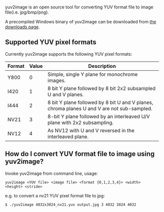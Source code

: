 
yuv2image is an open source tool for converting YUV format file to image file(i.e. jpg/bmp/png).

A precompiled Windows binary of yuv2image can be downloaded from [the downloads page](http://www.xiamiworks.com/downloads/).

## Supported YUV pixel formats

Currently yuv2image supports the following YUV pixel formats:
<table class='smalltext altrows' markdown=1>
<thead>
<tr>
<th >Format
</th>
<th >Value
</th>
<th >Description
</th>
</tr>
</thead>
<tbody >
<tr>
<td>Y800
</td>
<td>0
</td>
<td>Simple, single Y plane for monochrome images.
</td>
</tr>
<tr>
<td>I420
</td>
<td>1
</td>
<td>8 bit Y plane followed by 8 bit 2x2 subsampled U and V planes.
</td>
</tr>
<tr>
<td>I444
</td>
<td>2
</td>
<td>8 bit Y plane followed by 8 bit U and V planes, chroma planes U and V are not sub-sampled.
</td>
</tr>
<tr>
<td>NV21
</td>
<td>3
</td>
<td>8-bit Y plane followed by an interleaved U/V plane with 2x2 subsampling.
</td>
</tr>
<tr>
<td>NV12
</td>
<td>4
</td>
<td>As NV12 with U and V reversed in the interleaved plane.
</td>
</tr>
</tbody>
</table>

## How do I convert YUV format file to image using yuv2image?

Invoke yuv2image from command line, usage:

    yuv2image <YUV file> <image file> <format {0,1,2,3,4}> <width> <height> <stride>
e.g. to convert a nv21 YUV pixel format file to jpg:

    $ ./yuv2image 4032x3024_nv21.yuv output.jpg 3 4032 3024 4032



